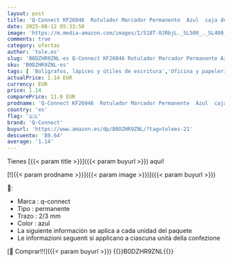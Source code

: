 ```yaml
---
layout: post
title: 'Q-Connect KF26046  Rotulador Marcador Permanente  Azul  caja de 10 piezas  Paquete de 2 '
date: 2025-08-12 05:33:58
image: 'https://m.media-amazon.com/images/I/518T-0JRbjL._SL500_._SL400_.jpg'
comments: true
category: ofertas
author: 'tole.es'
slug: 'B0DZHR9ZNL-es Q-Connect KF26046 Rotulador Marcador Permanente Azul caja...'
sku: 'B0DZHR9ZNL-es'
tags: [ 'Bolígrafos, lápices y útiles de escritura','Oficina y papelería','Rotuladores permanentes','Rotuladores y subrayadores','q-connect','rotulador','🇪🇸', ]
actualPrice: 1.14 EUR
currency: EUR
price: 1.14
comparePrice: 11.0 EUR
prodname: 'Q-Connect KF26046  Rotulador Marcador Permanente  Azul  caja de 10 piezas  Paquete de 2 '
country: 'es'
flag: '🇪🇸'
brand: 'Q-Connect'
buyurl: 'https://www.amazon.es/dp/B0DZHR9ZNL/?tag=tolees-21'
descuento: '89.64'
average: '1.14'
---
```


Tienes [{{< param title >}}]({{< param buyurl >}}) aqui!

[![{{< param prodname >}}]({{< param image >}})]({{< param buyurl >}})

🔎:

- Marca : q-connect
- Tipo : permanente
- Trazo : 2/3 mm
- Color : azul
- La siguiente información se aplica a cada unidad del paquete
- Le informazioni seguenti si applicano a ciascuna unità della confezione

[🛒 Comprar!!!]({{< param buyurl >}})
{{<world>}}B0DZHR9ZNL{{</world>}}
